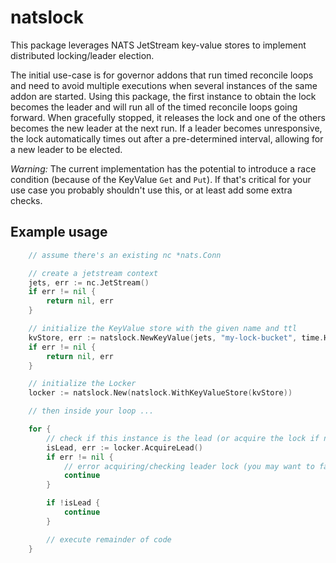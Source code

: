 # natslock

This package leverages NATS JetStream key-value stores to implement distributed locking/leader election. 

The initial use-case is for governor addons that run timed reconcile loops and need to avoid multiple executions when several instances of the same addon are started. Using this package, the first instance to obtain the lock becomes the leader and will run all of the timed reconcile loops going forward. When gracefully stopped, it releases the lock and one of the others becomes the new leader at the next run. If a leader becomes unresponsive, the lock automatically times out after a pre-determined interval, allowing for a new leader to be elected.

*Warning:*
The current implementation has the potential to introduce a race condition (because of the KeyValue `Get` and `Put`). If that's critical for your use case you probably shouldn't use this, or at least add some extra checks.

## Example usage

```go
    // assume there's an existing nc *nats.Conn

    // create a jetstream context
    jets, err := nc.JetStream()
    if err != nil {
        return nil, err
    }

    // initialize the KeyValue store with the given name and ttl
    kvStore, err := natslock.NewKeyValue(jets, "my-lock-bucket", time.Hour)
    if err != nil {
        return nil, err
    }

    // initialize the Locker
    locker := natslock.New(natslock.WithKeyValueStore(kvStore))

    // then inside your loop ...

    for {
        // check if this instance is the lead (or acquire the lock if no one else is)
        isLead, err := locker.AcquireLead()
        if err != nil {
            // error acquiring/checking leader lock (you may want to fail here)
            continue
        }

        if !isLead {
            continue
        }

        // execute remainder of code
    }
```
